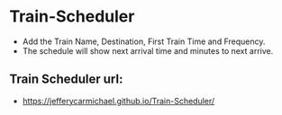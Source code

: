 # Train-Scheduler

 
* Add the Train Name, Destination, First Train Time and Frequency.
* The schedule will show next arrival time and minutes to next arrive.


## Train Scheduler url:
* https://jefferycarmichael.github.io/Train-Scheduler/
